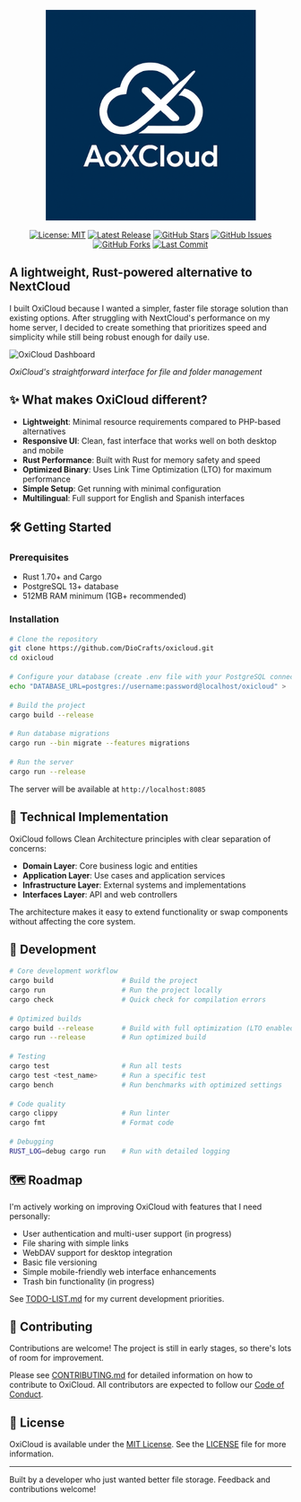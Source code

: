 <p align="center">
  <img src="static/Copilot_20251030_135412.png" alt="OxiCloud" width="375" />
</p>

<div align="center">
  
  [![License: MIT](https://img.shields.io/badge/License-MIT-blue.svg?style=for-the-badge)](https://opensource.org/licenses/MIT)
  [![Latest Release](https://img.shields.io/github/release/diocrafts/OxiCloud.svg?style=for-the-badge)](https://github.com/diocrafts/OxiCloud/releases)
  [![GitHub Stars](https://img.shields.io/github/stars/diocrafts/OxiCloud?style=for-the-badge&logo=github)](https://github.com/diocrafts/OxiCloud/stargazers)
  [![GitHub Issues](https://img.shields.io/github/issues/diocrafts/OxiCloud?style=for-the-badge)](https://github.com/diocrafts/OxiCloud/issues)
  [![GitHub Forks](https://img.shields.io/github/forks/diocrafts/OxiCloud?style=for-the-badge&logo=github)](https://github.com/diocrafts/OxiCloud/network/members)
  [![Last Commit](https://img.shields.io/github/last-commit/diocrafts/OxiCloud?style=for-the-badge)](https://github.com/diocrafts/OxiCloud/commits/main)

</div>

## A lightweight, Rust-powered alternative to NextCloud

I built OxiCloud because I wanted a simpler, faster file storage solution than existing options. After struggling with NextCloud's performance on my home server, I decided to create something that prioritizes speed and simplicity while still being robust enough for daily use.

![OxiCloud Dashboard](doc/images/Captura%20de%20pantalla%202025-03-23%20230739.png)

*OxiCloud's straightforward interface for file and folder management*

## ✨ What makes OxiCloud different?

- **Lightweight**: Minimal resource requirements compared to PHP-based alternatives
- **Responsive UI**: Clean, fast interface that works well on both desktop and mobile
- **Rust Performance**: Built with Rust for memory safety and speed
- **Optimized Binary**: Uses Link Time Optimization (LTO) for maximum performance
- **Simple Setup**: Get running with minimal configuration
- **Multilingual**: Full support for English and Spanish interfaces

## 🛠️ Getting Started

### Prerequisites
- Rust 1.70+ and Cargo
- PostgreSQL 13+ database
- 512MB RAM minimum (1GB+ recommended)

### Installation

```bash
# Clone the repository
git clone https://github.com/DioCrafts/oxicloud.git
cd oxicloud

# Configure your database (create .env file with your PostgreSQL connection)
echo "DATABASE_URL=postgres://username:password@localhost/oxicloud" > .env

# Build the project
cargo build --release

# Run database migrations
cargo run --bin migrate --features migrations

# Run the server
cargo run --release
```

The server will be available at `http://localhost:8085`

## 🧩 Technical Implementation

OxiCloud follows Clean Architecture principles with clear separation of concerns:

- **Domain Layer**: Core business logic and entities
- **Application Layer**: Use cases and application services
- **Infrastructure Layer**: External systems and implementations
- **Interfaces Layer**: API and web controllers

The architecture makes it easy to extend functionality or swap components without affecting the core system.

## 🚧 Development

```bash
# Core development workflow
cargo build                 # Build the project
cargo run                   # Run the project locally
cargo check                 # Quick check for compilation errors

# Optimized builds
cargo build --release       # Build with full optimization (LTO enabled)
cargo run --release         # Run optimized build

# Testing
cargo test                  # Run all tests
cargo test <test_name>      # Run a specific test
cargo bench                 # Run benchmarks with optimized settings

# Code quality
cargo clippy                # Run linter
cargo fmt                   # Format code

# Debugging
RUST_LOG=debug cargo run    # Run with detailed logging
```

## 🗺️ Roadmap

I'm actively working on improving OxiCloud with features that I need personally:

- User authentication and multi-user support (in progress)
- File sharing with simple links
- WebDAV support for desktop integration
- Basic file versioning
- Simple mobile-friendly web interface enhancements
- Trash bin functionality (in progress)

See [TODO-LIST.md](TODO-LIST.md) for my current development priorities.

## 🤝 Contributing

Contributions are welcome! The project is still in early stages, so there's lots of room for improvement.

Please see [CONTRIBUTING.md](CONTRIBUTING.md) for detailed information on how to contribute to OxiCloud. All contributors are expected to follow our [Code of Conduct](CODE_OF_CONDUCT.md).

## 📜 License

OxiCloud is available under the [MIT License](LICENSE). See the [LICENSE](LICENSE) file for more information.

---

Built by a developer who just wanted better file storage. Feedback and contributions welcome!

